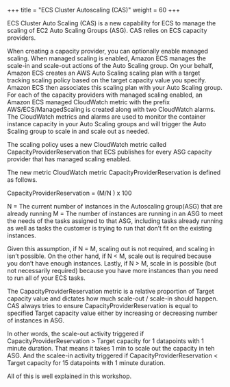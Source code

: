 +++
title = "ECS Cluster Autoscaling (CAS)"
weight = 60
+++

ECS Cluster Auto Scaling (CAS) is a new capability for ECS to manage the scaling of EC2 Auto Scaling Groups (ASG). CAS relies on ECS capacity providers.  

When creating a capacity provider, you can optionally enable managed scaling. When managed scaling is enabled, Amazon ECS manages the scale-in and scale-out actions of the Auto Scaling group. On your behalf, Amazon ECS creates an AWS Auto Scaling scaling plan with a target tracking scaling policy based on the target capacity value you specify. Amazon ECS then associates this scaling plan with your Auto Scaling group. For each of the capacity providers with managed scaling enabled, an Amazon ECS managed CloudWatch metric with the prefix AWS/ECS/ManagedScaling is created along with two CloudWatch alarms. The CloudWatch metrics and alarms are used to monitor the container instance capacity in your Auto Scaling groups and will trigger the Auto Scaling group to scale in and scale out as needed.

 The scaling policy uses a new CloudWatch metric called  CapacityProviderReservation that ECS publishes for every ASG capacity provider that has managed scaling enabled.

The new metric CloudWatch metric CapacityProviderReservation is defined as follows.

CapacityProviderReservation  = (M/N ) x 100

N = The current number of instances in the Autoscaling group(ASG) that are already running 
M = The number of instances are running in an ASG to meet the needs of the tasks assigned to that ASG, including tasks already running as well as tasks the customer is trying to run that don’t fit on the existing instances. 

Given this assumption, if N = M, scaling out is not required, and scaling in isn’t possible. On the other hand, if N < M, scale out is required because you don’t have enough instances.  Lastly, if N > M, scale in is possible (but not necessarily required) because you have more instances than you need to run all of your ECS tasks.

The CapacityProviderReservation metric is a relative proportion of Target capacity value and dictates how much scale-out / scale-in should happen.  CAS always tries to ensure CapacityProviderReservation is equal to specified Target capacity value either by increasing or decreasing number of instances in ASG.

In other words, the scale-out activity triggered if CapacityProviderReservation > Target capacity for 1 datapoints with 1 minute duration. That means it takes 1 min to scale out the capacity in teh ASG. And the scalee-in activity triggered if CapacityProviderReservation < Target capacity for 15 datapoints with 1 minute duration.  

All of this is well explained in this workshop.

